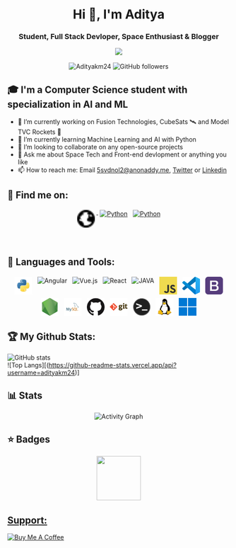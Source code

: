 <h1 align="center">Hi 👋, I'm Aditya</h1>
<h3 align="center">Student, Full Stack Devloper, Space Enthusiast & Blogger</h3>
<p align="center"><img src="https://media.giphy.com/media/dxn6fRlTIShoeBr69N/giphy.gif" width="100px"></p>
<p align="center"> <img src="https://komarev.com/ghpvc/?username=adityakm24&label=Profile%20views&color=0e75b6&style=flat" alt="Adityakm24" /> 
<img alt="GitHub followers" src="https://img.shields.io/github/followers/adityakm24?style=social"/>
</p>



## 🎓 I'm a Computer Science student with specialization in AI and ML
- 🔭 I’m currently working on Fusion Technologies, CubeSats 🛰️ and  Model TVC Rockets 🚀
- 🌱 I’m currently learning Machine Learning and AI with Python
- 👯 I’m looking to collaborate on any open-source projects
- 💬 Ask me about Space Tech and Front-end devlopment or anything you like
- 📫 How to reach me: Email <a href="mailto: 5svdnol2@anonaddy.me">5svdnol2@anonaddy.me</a>, <a href="https://twitter.com/Adityakm24"> Twitter</a> or <a href="www.linkedin.com/in/aditya-krishnan-mohan-94147a199">Linkedin</a>

## :email: Find me on:
<p align="center">
 <a href="https://adityakm24.github.io/" target="_blank" rel="noopener noreferrer"> <img src="https://raw.githubusercontent.com/iconic/open-iconic/master/svg/globe.svg" alt="Python" height="40" style="vertical-align:top; margin:4px"> </a>
 <a href="www.linkedin.com/in/aditya-krishnan-mohan-94147a199" target="_blank" rel="noopener noreferrer"> <img src="https://cdn.jsdelivr.net/npm/simple-icons@v3/icons/linkedin.svg" alt="Python" height="40" style="vertical-align:top; margin:4px"></a>
 <a href="5svdnol2@anonaddy.me"> <img src="https://cdn.jsdelivr.net/npm/simple-icons@v3/icons/gmail.svg" alt="Python" height="40" style="vertical-align:top; margin:4px"></a>
</p>

<br />

## 🧰 Languages and Tools:
<p align="center">
<img src="https://raw.githubusercontent.com/github/explore/80688e429a7d4ef2fca1e82350fe8e3517d3494d/topics/python/python.png" alt="Python" height="40" style="vertical-align:top; margin:4px">
<img src="https://cdn.svgporn.com/logos/angular-icon.svg" alt="Angular" height="40" style="vertical-align:top; margin:4px">
<img src="https://cdn.svgporn.com/logos/vue.svg" alt="Vue.js" height="40" style="vertical-align:top; margin:4px">
<img src="https://cdn.svgporn.com/logos/react.svg" alt="React" height="40" style="vertical-align:top; margin:4px">
<img src="https://cdn.svgporn.com/logos/java.svg" alt="JAVA" height="40" style="vertical-align:top; margin:4px">
<img src="https://raw.githubusercontent.com/github/explore/80688e429a7d4ef2fca1e82350fe8e3517d3494d/topics/javascript/javascript.png" alt="Javascript" height="40" style="vertical-align:top; margin:4px">
<img src="https://raw.githubusercontent.com/github/explore/80688e429a7d4ef2fca1e82350fe8e3517d3494d/topics/visual-studio-code/visual-studio-code.png" alt="VS Code" height="40" style="vertical-align:top; margin:4px">
<img src="https://raw.githubusercontent.com/github/explore/80688e429a7d4ef2fca1e82350fe8e3517d3494d/topics/bootstrap/bootstrap.png" alt="Bootstrap" height="40" style="vertical-align:top; margin:4px">
<img src="https://raw.githubusercontent.com/github/explore/80688e429a7d4ef2fca1e82350fe8e3517d3494d/topics/nodejs/nodejs.png" alt="NodeJS" height="40" style="vertical-align:top; margin:4px">
<img src="https://raw.githubusercontent.com/github/explore/80688e429a7d4ef2fca1e82350fe8e3517d3494d/topics/mysql/mysql.png" alt="MySQL" height="40" style="vertical-align:top; margin:4px">
<img src="https://raw.githubusercontent.com/github/explore/78df643247d429f6cc873026c0622819ad797942/topics/github/github.png" alt="Github" height="40" style="vertical-align:top; margin:4px">
<img src="https://raw.githubusercontent.com/github/explore/80688e429a7d4ef2fca1e82350fe8e3517d3494d/topics/git/git.png" alt="Git" height="40" style="vertical-align:top; margin:4px">
<img src="https://raw.githubusercontent.com/github/explore/80688e429a7d4ef2fca1e82350fe8e3517d3494d/topics/terminal/terminal.png" alt="Terminal" height="40" style="vertical-align:top; margin:4px">
<img src="https://raw.githubusercontent.com/github/explore/80688e429a7d4ef2fca1e82350fe8e3517d3494d/topics/linux/linux.png" alt="Linux" height="40" style="vertical-align:top; margin:4px" alt="Windows" height="40" style="vertical-align:top; margin:4px">
<img src="https://raw.githubusercontent.com/github/explore/80688e429a7d4ef2fca1e82350fe8e3517d3494d/topics/windows/windows.png" alt="Windows" height="40" style="vertical-align:top; margin:4px">
</p>

## :trophy: My Github Stats:
![GitHub stats](https://github-readme-stats.vercel.app/api?username=adityakm24&show_icons=true&theme=tokyonight)<br>
![Top Langs][(https://github-readme-stats.vercel.app/api?username=adityakm24)]
<h2>📊 Stats</h2>

<p align="center">
<img alt="Activity Graph" src="https://activity-graph.herokuapp.com/graph?username=adityakm24&bg_color=000000&color=FFFFFF&line=FFFFFF&point=0277bd&hide_border=true" /></a>
</p>

<h2>⭐ Badges</h2>

<p align="center">
  <a href="https://www.credly.com/badges/d108601a-9640-425b-b05b-085efc6fecd8/public_url"><img src="https://images.credly.com/size/220x220/images/0571ab1d-f43b-43d9-9c68-8ebd0ebd61b7/Python_for_Data_Sci_and_AI_Foundational.png"  width="100" height="100"/>
</p>


## Support:
<a href="https://www.buymeacoffee.com/fusion" target="_blank"><img src="https://cdn.buymeacoffee.com/buttons/v2/default-yellow.png" alt="Buy Me A Coffee" style="height: 50px !important;width: 200px !important;"></a>
